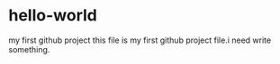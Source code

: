 # hello-world
my first github project
this file is my first github project file.i need write something.
